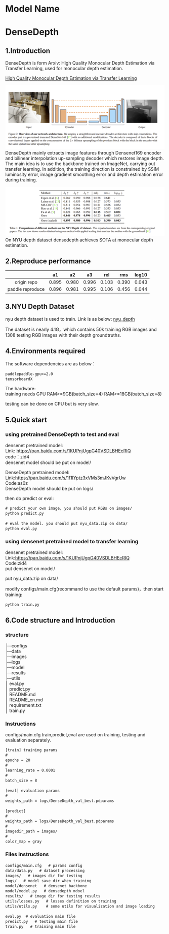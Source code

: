 # Model Name         
# DenseDepth  
## 1.Introduction
DenseDepth is form Arxiv: High Quality Monocular Depth Estimation via Transfer Learning,
used for monocular depth estimation.

[High Quality Monocular Depth Estimation via Transfer Learning](https://github.com/ialhashim/DenseDepth.git)   

![avatar](./asserts/densedepth.png)
DenseDepth mainly extracts image features through Densenet169 encoder and bilinear interpolation up-sampling 
decoder which restores image depth. 
The main idea is to use the backbone trained on ImageNet, 
carrying out transfer learning.
In addition, the training direction is constrained by SSIM luminosity error, 
image gradient smoothing error and depth estimation error during training. 

![avatar](./asserts/densedepth_table.png)
On NYU depth dataset densedepth achieves SOTA at monocular depth estimation.
## 2.Reproduce performance
| | a1 | a2 | a3 | rel | rms | log10  
:-----:|:-----:|:-----:|:----------:|:----:|:-----:|:--------:|
origin repo | 0.895 | 0.980 | 0.996 | 0.103 | 0.390 | 0.043 |
paddle reproduce| 0.896 | 0.981 | 0.995 | 0.106 | 0.456 | 0.044 |

## 3.NYU Depth Dataset
nyu depth dataset is used to train. Link is as below:
[nyu_depth](https://drive.google.com/drive/folders/1TzwfNA5JRFTPO-kHMU___kILmOEodoBo?usp=sharing)

The dataset is nearly 4.1G，which contains 50k training RGB images
and 1308 testing RGB images with their depth groundtruths. 

## 4.Environments required
The software dependencies are as below：   
```
paddlepaddle-gpu>=2.0
tensorboardX
```
The hardware:   
training needs GPU RAM>=9GB(batch_size=4)   RAM>=18GB(batch_size=8)

testing can be done on CPU but is very slow.

## 5.Quick start
### using pretrained DenseDepth to test and eval
densenet pretrained model:        
Link: https://pan.baidu.com/s/1KUPnjUgpG40VSDLBHEcRIQ     
code：zid4   
densenet model should be put on model/   

DenseDepth pretrained model:       
Link:https://pan.baidu.com/s/1f1lYptz3xVMs3mJKvVgrUw     
Code:as0z     
DenseDepth model should be put on logs/   

then do predict or eval:      
```
# predict your own image, you should put RGBs on images/
python predict.py

# eval the model. you should put nyu_data.zip on data/
python eval.py

```
### using densenet pretrained model to transfer learning
densenet pretrained model:      
Link:https://pan.baidu.com/s/1KUPnjUgpG40VSDLBHEcRIQ    
Code:zid4   
put densenet on model/   

put nyu_data.zip on data/   

modify configs/main.cfg(recommand to use the default params)，then start training:  
```
python train.py
```

## 6.Code structure and Introduction
### structure
├─configs                          
├─data                         
├─images     
├─logs                          
├─model                          
├─results                         
├─utils                                                
│  eval.py                        
│  predict.py                                           
│  README.md                      
│  README_cn.md                   
│  requirement.txt                
│  train.py                       

### Instructions
configs/main.cfg train,predict,eval are used on training, testing and evaluation separately.   

```
[train] training params 
# 
epochs = 20
# 
learning_rate = 0.0001
# 
batch_size = 8

[eval] evaluation params
# 
weights_path = logs/DenseDepth_val_best.pdparams

[predict]
# 
weights_path = logs/DenseDepth_val_best.pdparams
# 
imagedir_path = images/
# 
color_map = gray
```

### Files instructions
```
configs/main.cfg   # params config
data/data.py   # dataset processing
images/   # images dir for testing
logs/   # model save dir when training
model/densenet   # densenet backbone
model/model.py   # densedepth mdoel
results/   # image dir for testing results
utils/losses.py   # losses definition on training
utils/utils.py    # some utils for visualization and image loading

eval.py  # evaluation main file
predict.py   # testing main file
train.py   # training main file
```